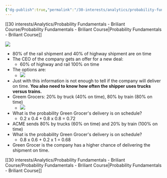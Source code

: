 ```yaml
---
{"dg-publish":true,"permalink":"/30-interests/analytics/probability-fundamentals-briliant-course/common-paradoxes/"}
---
```


[[30 interests/Analytics/Probability Fundamentals - Briliant Course/Probability Fundamentals - Briliant Course\|Probability Fundamentals - Briliant Course]]

![](https://i.imgur.com/3FKv9nW.png)

- 80% of the rail shipment and 40% of highway shipment are on time
- The CEO of the company gets an offer for a new deal:
	- 60% of highway and rail 100% on time
- The options are:
	- ![](https://i.imgur.com/JLeZFwO.png)
- Just with this information is not enough to tell if the company will deliver on time. **You also need to know how often the shipper uses trucks versus trains.**
- Greem Grocers: 20% by truck (40% on time), 80% by train (80% on time)
	- ![](https://i.imgur.com/qcY32NY.png)
- What is the probability Green Grocer's delivery is on schedule?
	- 0.2 x 0.4 + 0.8 x 0.8 = 0.72
- ACME sends 80% by trucks (60% on time) and 20% by train (100% on time)
- What is the probability Green Grocer's delivery is on schedule?
	- 0.8 x 0.6 + 0.2 x 1 = 0.68
- Green Grocer is the company has a higher chance of delivering the shipment on time.

[[30 interests/Analytics/Probability Fundamentals - Briliant Course/Probability Fundamentals - Briliant Course\|Probability Fundamentals - Briliant Course]]
